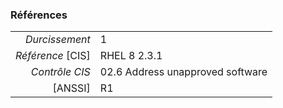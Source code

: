 ### Références

|                 |    |
|----------------:|:---|
|   *Durcissement*| 1 |
|*Référence* [CIS]| RHEL 8 2.3.1 |
|   *Contrôle CIS*| 02.6 Address unapproved software |
|          [ANSSI]| R1 |
